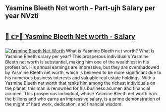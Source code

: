 ## Yasmine Bleeth N𝚎t w𝚘rth - Part-ujh S𝚊lary per year NVzti

# <h2><a href="http://gc3ib2.nevu.top/?p=Yasmine+Bleeth">🔗 👉🔴 Yasmine Bleeth N𝚎t w𝚘rth - S𝚊lary</a></h2>

[![Yasmine Bleeth N𝚎t W𝚘rth](https://i.imgur.com/Oavwk0R.jpeg)](http://gc3ib2.nevu.top/?p=Yasmine+Bleeth)
What is Yasmine Bleeth n𝚎t w𝚘rth? What is Yasmine Bleeth s𝚊lary per year?
This prosperous individual's Yasmine Bleeth net worth is substantial, making him one of the wealthiest in his profession. His annual earnings are impressive, but they are overshadowed by Yasmine Bleeth net worth, which is believed to be more significant due to his numerous business interests and valuable real estate holdings. With a Yasmine Bleeth net worth that ranks him among the richest individuals on the planet, this man is renowned for his business acumen and financial acumen. This prosperous individual, whose Yasmine Bleeth net worth is in the billions and who earns an impressive salary, is a prime demonstration of the might of hard work, dedication, and financial wisdom.
